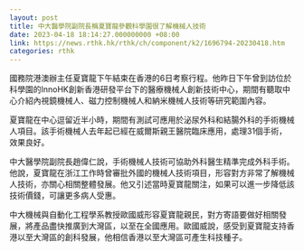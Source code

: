 ```yaml
---
layout: post
title: 中大醫學院副院長稱夏寶龍參觀科學園很了解機械人技術
date: 2023-04-18 18:14:27.000000000 +08:00
link: https://news.rthk.hk/rthk/ch/component/k2/1696794-20230418.htm
categories: rthk
---
```


國務院港澳辦主任夏寶龍下午結束在香港的6日考察行程。他昨日下午曾到訪位於科學園的InnoHK創新香港研發平台下的醫療機械人創新技術中心，期間有聽取中心介紹內視鏡機械人、磁力控制機械人和納米機械人技術等研究範圍內容。

夏寶龍在中心逗留近半小時，期間有測試可應用於泌尿外科和結腸外科的手術機械人項目。該手術機械人去年起已經在威爾斯親王醫院臨床應用，處理31個手術，效果良好。

中大醫學院副院長趙偉仁說，手術機械人技術可協助外科醫生精準完成外科手術。他說，夏寶龍在浙江工作時曾審批外國的機械人技術項目，形容對方非常了解機械人技術，亦關心相關整體發展。他又引述當時夏寶龍關注，如果可以進一步降低該技術價錢，可讓更多病人受惠。

中大機械與自動化工程學系教授歐國威形容夏寶龍親民，對方寄語要做好相關發展，將產品盡快推廣到大灣區，以至在全國應用。歐國威說，感受到夏寶龍支持香港以至大灣區的創科發展，他相信香港以至大灣區可產生科技種子。
